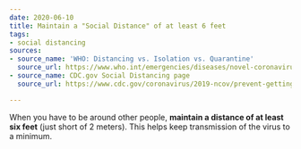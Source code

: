 ```yaml
---
date: 2020-06-10
title: Maintain a "Social Distance" of at least 6 feet
tags:
- social distancing
sources:
- source_name: 'WHO: Distancing vs. Isolation vs. Quarantine'
  source_url: https://www.who.int/emergencies/diseases/novel-coronavirus-2019/question-and-answers-hub/q-a-detail/q-a-coronaviruses#
- source_name: CDC.gov Social Distancing page
  source_url: https://www.cdc.gov/coronavirus/2019-ncov/prevent-getting-sick/social-distancing.html

---
```

When you have to be around other people, **maintain a distance of at least six feet** (just short of 2 meters). This helps keep transmission of the virus to a minimum.
